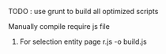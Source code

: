 TODO : use grunt to build all optimized scripts 

Manually compile require js file 


1. For selection entity page 
    r.js -o build.js

